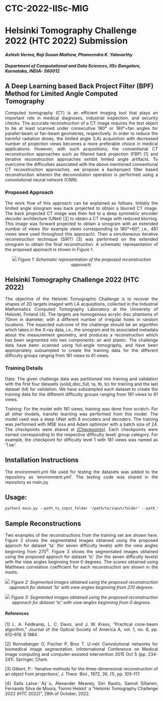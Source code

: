 # CTC-2022-IISc-MIG

# Helsinki Tomography Challenge 2022 (HTC 2022) Submission

#### *Ashish Verma, Raji Susan Mathew, Phaneendra K. Yalavarthy*

##### *Department of Computational and Data Sciences, IISc Bangalore, Karnataka, INDIA- 560012*


## A Deep Learning based Back Project Filter (BPF) Method for Limited Angle Computed Tomography

<p align="justify" markdown="1">
Computed tomography (CT) is an efficient imaging tool that plays an important role in medical diagnoses, industrial inspection, and security checks. The accurate reconstruction of a CT image requires the test object to be at least scanned under consecutive 180° or 180°+fan angles for parallel-beam or fan-beam geometries, respectively. In order to reduce the harmful radiation doses, the limited angle (LA) acquisition with decreased number of projection views becomes a more preferable choice in medical applications. However, with such acquisitions, the conventional CT reconstruction approaches such as filtered back projection (FBP) [1] and iterative reconstruction approaches exhibit limited angle artifacts. To overcome the difficulties associated with the above mentioned conventional CT reconstruction approaches, we propose a backproject filter based reconstruction wherein the deconvolution operation is performed using a convolutional neural network (CNN). 
</p>



### Proposed Approach

<p align="justify" markdown="1">
The work flow of this approach can be explained as follows. Initially the limited angle sinogram was back projected to obtain a blurred CT image. The back projected CT image was then fed to a deep symmetric encoder decoder architecture (UNet) [2] to obtain a CT image with reduced blurring. This image was forward projected to obtain a sinogram with an extended number of views (for example views corresponding to 180°+60°, i.e., 481 views were used throughout this approach). Then a simultaneous iterative reconstruction technique (SIRT) [3] was performed on the extended sinogram to obtain the final reconstruction. A schematic representation of the proposed approach is shown in Figure 1.  
</p>


<p align="center">
  <img src="https://github.com/rajisusan/CTC-2022-IISc-MIG/blob/main/Picture1.png">
  <em>Figure 1: Schematic representation of the proposed reconstruction approach.</em>
</p>  


## Helsinki Tomography Challenge 2022 (HTC 2022)

<p align="justify" markdown="1">
The objective of the Helsinki Tomographic Challenge is to recover the shapes of 2D targets imaged with LA acquisitions, collected in the Industrial Mathematics Computed Tomography Laboratory at the University of Helsinki, Finland [4]. The targets are homogenous acrylic disc phantoms of 70mm in diameter, with a different number of irregular holes in random locations. The expected outcome of the challenge should be an algorithm which takes in the X-ray data, i.e., the sinogram and its associated metadata about the measurement geometry, and produces a reconstruction which has been segmented into two components: air and plastic. The challenge data have been scanned using full-angle tomography, and have been appropriately subsampled to create the training data for the different difficulty groups ranging from 181 views to 61 views.   
</p>
 
### Training Details

<p align="justify" markdown="1">
Data: The given challenge data was partitioned into training and validation with the first four datasets (solid_disc_full, ta, tb, tc) for training and the last dataset (td) for validation. We have subsampled each dataset to create the training data for the different difficulty groups ranging from 181 views to 61 views. 
</p>
<p align="justify" markdown="1">
Training: For the model with 181 views, training was done from scratch. For all other models, transfer learning was performed from this model. The model used was a deep UNet with 8 encoders and decoders. The training was performed with MSE loss and Adam optimizer with a batch size of 24. The checkpoints were shared at <a href="https://indianinstituteofscience-my.sharepoint.com/:f:/g/personal/rajisusanm_iisc_ac_in/EtC0RNiFsT1Kn_qCIQ3GD6kBNJwRYLqUYfx0bjcKjgNB5Q?e=qZGZh2
">[Checkpoints]</a>. Each checkpoints were named corresponding to the respective difficulty level/ group category. For example, the checkpoint for difficulty level 1 with 181 views was named as ‘1.tar’. 
</p>

## Installation Instructions
<p align="justify" markdown="1">
The environment.yml file used for testing the datasets was added to the repository as ‘environment.yml’. The testing code was shared in the repository as main.py
</p>

## Usage:
```md
python3 main.py --path_to_input_folder '/path/to/input/folder' --path_to_output_folder '/path/to/output/folder' --group_category 1 --load_path_netG '/path/to/Checkpoints'
```
## Sample Reconstructions

<p align="justify" markdown="1">
Two examples of the reconstructions from the training set are shown here. Figure 2 shows the segmentated images obtained using the proposed approch for dataset 'ta' (for seven difficulty levels) with the view angles beginning from 270<sup>0</sup>. Figure 3 shows the segmentated images obtained using the proposed approch for dataset 'tc' (for the seven difficulty levels) with the view angles beginning from 0 degrees. The scores obtained using Matthews correlation coefficient for each reconstruction are shown in the insets. 
</p>

<p align="center">
  <img src="https://github.com/rajisusan/CTC-2022-IISc-MIG/blob/main/Picture2.png">
  <em>Figure 2: Segmented images obtained using the proposed reconstruction approach for dataset 'ta' with view angles beginning from 270 degrees.</em>
</p>


<p align="center">
  <img src="https://github.com/rajisusan/CTC-2022-IISc-MIG/blob/main/Picture3.png">
  <em>Figure 3: Segmented images obtained using the proposed reconstruction approach for dataset 'tc' with view angles beginning from 0 degrees.</em>
</p>


#### References
<p align="justify" markdown="1">
[1]  L. A. Feldkamp, L. C. Davis, and J. W. Kress, “Practical cone-beam algorithm,” Journal of the Optical Society of America A, vol. 1, no. 6, pp. 612–619, 6 1984.
</p>

<p align="justify" markdown="1">
[2] Ronneberger O, Fischer P, Brox T. U-net: Convolutional networks for biomedical image segmentation. InInternational Conference on Medical image computing and computer-assisted intervention 2015 Oct 5 (pp. 234-241). Springer, Cham.
</p>

<p align="justify" markdown="1">
[3] Gilbert, P.: ‘Iterative methods for the three-dimensional reconstruction of an object from projections’, J. Theor. Biol., 1972, 36, (1), pp. 105–117.
</p>

<p align="justify" markdown="1">
[4] Salla Latva-¨Aij¨o, Alexander Meaney, Siiri Rautio, Samuli Siltanen, Fernando Silva de Moura, Tommi Heikkil¨a “Helsinki Tomography Challenge 2022 (HTC 2022)”, 28th of October, 2022.
</p>
